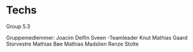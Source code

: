 # Techs
Group 5.3

Gruppemedlemmer:
Joacim Delfin Sveen -Teamleader
Knut Mathias Gaard Storvestre
Mathias Bøe
Mathias Madslien
Renze Stolte


